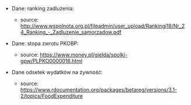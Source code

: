 * Dane: ranking zadluzenia:
  - source: http://www.wspolnota.org.pl/fileadmin/user_upload/Rankingi18/Nr_24_Ranking_-_Zadluzenie_samorzadow.pdf

* Dane: stopa zwrotu PKOBP:
  - source: https://www.money.pl/gielda/spolki-gpw/PLPKO0000016.html

* Dane odsetek wydatków na żywność:
  - source: https://www.rdocumentation.org/packages/betareg/versions/3.1-2/topics/FoodExpenditure
